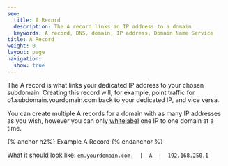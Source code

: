 ```yaml
---
seo:
  title: A Record
  description: The A record links an IP address to a domain
  keywords: A record, DNS, domain, IP address, Domain Name Service
title: A Record
weight: 0
layout: page
navigation:
  show: true
---
```


The A record is what links your dedicated IP address to your chosen subdomain.  Creating this record will, for example, point traffic for o1.subdomain.yourdomain.com back to your dedicated IP, and vice versa.

You can create multiple A records for a domain with as many IP addresses as you wish, however you can only [whitelabel]({{root_url}}/User_Guide/Setting_Up_Your_Server/Whitelabeling/index.html) one IP to one domain at a time.


{% anchor h2%}
Example A Record
{% endanchor %}

What it should look like:
```em.yourdomain.com.  |  A  |  192.168.250.1```
